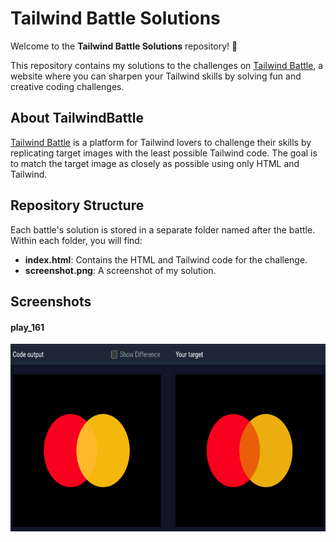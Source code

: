 # Tailwind Battle Solutions

Welcome to the **Tailwind Battle Solutions** repository! 🎨

This repository contains my solutions to the challenges on [Tailwind Battle](https://www.tailwindbattle.com/), a website where you can sharpen your Tailwind skills by solving fun and creative coding challenges.

## About TailwindBattle

[Tailwind Battle](https://tailwindbattle.com/) is a platform for Tailwind lovers to challenge their skills by replicating target images with the least possible Tailwind code. The goal is to match the target image as closely as possible using only HTML and Tailwind.

## Repository Structure

Each battle's solution is stored in a separate folder named after the battle. Within each folder, you will find:

- **index.html**: Contains the HTML and Tailwind code for the challenge.
- **screenshot.png**: A screenshot of my solution.

## Screenshots

#### play_161

<img src="src/play_161/result.png" height="300px" alt="play_161">
